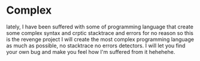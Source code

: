 # Complex
lately, I have been suffered with some of programming language that create some complex syntax and crptic stacktrace and errors for no reason
so this is the revenge project I will create the most complex programming language as much as possible, no stacktrace no errors detectors.
I will let you find your own bug and make you feel how I'm suffered from it hehehehe.
